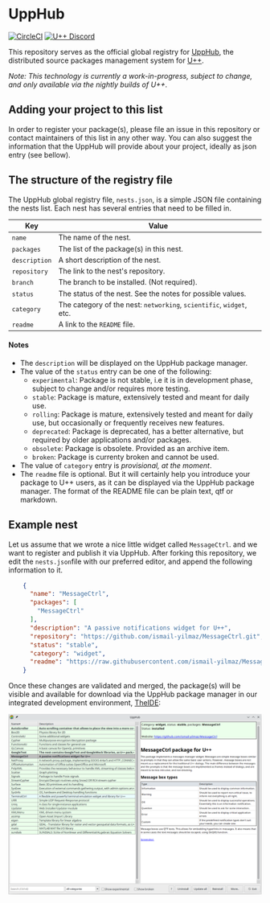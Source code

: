 # UppHub

[![CircleCI](https://dl.circleci.com/status-badge/img/gh/ultimatepp/UppHub/tree/main.svg?style=shield)](https://dl.circleci.com/status-badge/redirect/gh/ultimatepp/UppHub/tree/main)
[![U++ Discord](https://img.shields.io/discord/1046445457951424612)](https://discord.gg/8XzqQzXZzb)

This repository serves as the official global registry for [UppHub](https://www.ultimatepp.org/app$ide$UppHub_en-us.html), the distributed source packages management system for [U++](https://www.ultimatepp.org/index.html).

*Note: This technology is currently a work-in-progress, subject to change, and only available via the nightly builds of U++.*

## Adding your project to this list

In order to register your package(s), please file an issue in this repository or contact maintainers of this list in any other way. You can also suggest the information that the UppHub will provide about your project, ideally as json entry (see bellow).

## The structure of the registry file

The UppHub global registry file, `nests.json`, is a  simple JSON file containing the nests list. Each nest has several entries that need to be filled in.

| Key           | Value                                                               |
|---            | --                                                                  |
| `name`        | The name of the nest.                                               |
| `packages`    | The list of the package(s) in this nest.                            | 
| `description` | A short description of the nest.                                    |
| `repository`  | The link to the nest's repository.                                  |
| `branch`      | The branch to be installed. (Not required).
| `status`      | The status of the nest. See the notes for possible values.          |
| `category`    | The category of the nest: `networking`, `scientific`, `widget`, etc.|
| `readme`      | A link to the `README` file.                                        |

#### Notes

- The `description` will be displayed on the UppHub package manager.
- The value of the `status` entry can be one of the following:
    + `experimental`: Package is not stable, i.e it is in development phase, subject to change and/or requires more testing.
    + `stable`: Package is mature, extensively tested and meant for daily use.
    + `rolling`: Package is mature, extensively tested and meant for daily use, but occasionally or frequently receives new features.
    + `deprecated`: Package is deprecated, has a better alternative, but required by older applications and/or packages.
    + `obsolete`: Package is obsolete. Provided as an archive item.
    + `broken`: Package is currenty broken and cannot be used.
- The value of `category` entry is *provisional, at the moment*.
- The `readme`  file is optional. But it will certainly help you introduce your package to U++ users, as it can be displayed via the UppHub package manager. The format of the README file can be plain text, qtf or markdown.

## Example nest

Let us assume that we wrote a nice little widget called `MessageCtrl`. and we want to register and publish it via UppHub. After forking this repository, we edit the `nests.json`file with our preferred editor, and append the following information to it.

```json
    {
      "name": "MessageCtrl",
      "packages": [
        "MessageCtrl"
      ],
      "description": "A passive notifications widget for U++",
      "repository": "https://github.com/ismail-yilmaz/MessageCtrl.git",
      "status": "stable",
      "category": "widget",
      "readme": "https://raw.githubusercontent.com/ismail-yilmaz/MessageCtrl/main/README.md"
    }
```
Once these changes are validated and merged, the package(s) will be visible and available for download via the UppHub package manager in our integrated development environment, [TheIDE](https://www.ultimatepp.org/app$ide$GettingStarted_en-us.html):

![TheIDE - UppHub: displaying the registered MessageCtrl Package](Doc/Pictures/UppHub.png)
